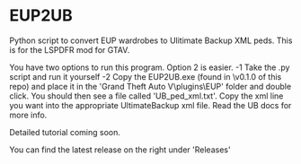 # EUP2UB
Python script to convert EUP wardrobes to Ulitimate Backup XML peds. This is for the LSPDFR mod for GTAV.

You have two options to run this program. Option 2 is easier.
-1 Take the .py script and run it yourself
-2 Copy the EUP2UB.exe (found in \v0.1.0 of this repo) and place it in the 'Grand Theft Auto V\plugins\EUP' folder and double click. You should then see a file called 'UB_ped_xml.txt'. Copy the xml line you want into the appropriate UltimateBackup xml file. Read the UB docs for more info. 

Detailed tutorial coming soon.

You can find the latest release on the right under 'Releases'

